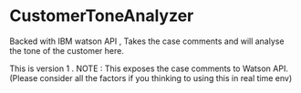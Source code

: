 # CustomerToneAnalyzer
Backed with IBM watson API , Takes the case comments and will analyse the tone of the customer here. 


This is version 1 . 
NOTE : This exposes the case comments to Watson API. (Please consider all the factors if you thinking to using this in real time env) 
